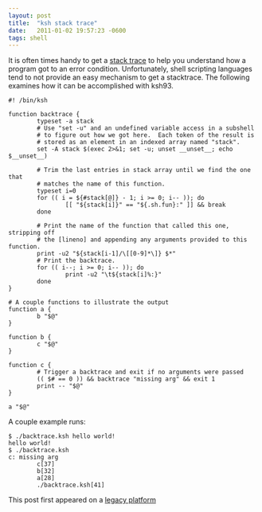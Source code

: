 ```yaml
---
layout: post
title:  "ksh stack trace"
date:   2011-01-02 19:57:23 -0600
tags: shell
---
```


It is often times handy to get a
[stack trace](http://en.wikipedia.org/wiki/Stack_trace) to help you understand
how a program got to an error condition.  Unfortunately, shell scripting
languages tend to not provide an easy mechanism to get a stacktrace.  The
following examines how it can be accomplished with ksh93.

```
#! /bin/ksh

function backtrace {
        typeset -a stack 
        # Use "set -u" and an undefined variable access in a subshell
        # to figure out how we got here.  Each token of the result is
        # stored as an element in an indexed array named "stack".
        set -A stack $(exec 2>&1; set -u; unset __unset__; echo $__unset__)

        # Trim the last entries in stack array until we find the one that
        # matches the name of this function.
        typeset i=0
        for (( i = ${#stack[@]} - 1; i >= 0; i-- )); do
                [[ "${stack[i]}" == "${.sh.fun}:" ]] && break
        done

        # Print the name of the function that called this one, stripping off
        # the [lineno] and appending any arguments provided to this function.
        print -u2 "${stack[i-1]/\[[0-9]*\]} $*"
        # Print the backtrace.
        for (( i--; i >= 0; i-- )); do
                print -u2 "\t${stack[i]%:}"
        done
}

# A couple functions to illustrate the output
function a {
        b "$@"
}

function b {
        c "$@"
}

function c {
        # Trigger a backtrace and exit if no arguments were passed
        (( $# == 0 )) && backtrace "missing arg" && exit 1
        print -- "$@"
}

a "$@"
```

A couple example runs:

```
$ ./backtrace.ksh hello world!
hello world!
$ ./backtrace.ksh
c: missing arg
        c[37]
        b[32]
        a[28]
        ./backtrace.ksh[41]
```

This post first appeared on a [legacy
platform](http://mgerdts.blogspot.com/2011/01/ksh93-backtraces.html)
